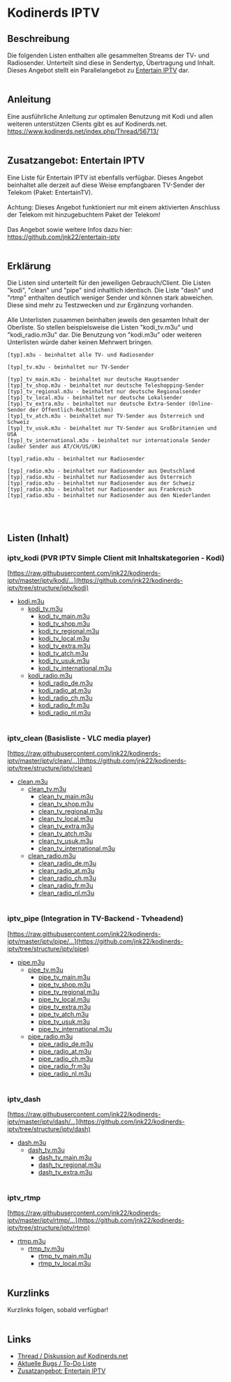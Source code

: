 # Kodinerds IPTV
## Beschreibung
Die folgenden Listen enthalten alle gesammelten Streams der TV- und Radiosender.
Unterteilt sind diese in Sendertyp, Übertragung und Inhalt.
<br>
Dieses Angebot stellt ein Parallelangebot zu [Entertain IPTV](https://github.com/jnk22/entertain-iptv) dar.
<br><br>
## Anleitung
Eine ausführliche Anleitung zur optimalen Benutzung mit Kodi und allen weiteren unterstützen Clients gibt es auf Kodinerds.net.
<br>
https://www.kodinerds.net/index.php/Thread/56713/
<br><br>
## Zusatzangebot: Entertain IPTV
Eine Liste für Entertain IPTV ist ebenfalls verfügbar.
Dieses Angebot beinhaltet alle derzeit auf diese Weise empfangbaren TV-Sender der Telekom (Paket: EntertainTV).
<br><br>
Achtung: Dieses Angebot funktioniert nur mit einem aktivierten Anschluss der Telekom mit hinzugebuchtem Paket der Telekom!
<br><br>
Das Angebot sowie weitere Infos dazu hier: https://github.com/jnk22/entertain-iptv
<br><br>
## Erklärung
Die Listen sind unterteilt für den jeweiligen Gebrauch/Client. Die Listen "kodi", "clean" und "pipe" sind inhaltlich identisch. Die Liste "dash" und "rtmp" enthalten deutlich weniger Sender und können stark abweichen. Diese sind mehr zu Testzwecken und zur Ergänzung vorhanden.
<br><br>
Alle Unterlisten zusammen beinhalten jeweils den gesamten Inhalt der Oberliste. So stellen beispielsweise die Listen "kodi_tv.m3u" und "kodi_radio.m3u" dar. Die Benutzung von "kodi.m3u" oder weiteren Unterlisten würde daher keinen Mehrwert bringen.
```
[typ].m3u - beinhaltet alle TV- und Radiosender

[typ]_tv.m3u - beinhaltet nur TV-Sender

[typ]_tv_main.m3u - beinhaltet nur deutsche Hauptsender
[typ]_tv_shop.m3u - beinhaltet nur deutsche Teleshopping-Sender
[typ]_tv_regional.m3u - beinhaltet nur deutsche Regionalsender
[typ]_tv_local.m3u - beinhaltet nur deutsche Lokalsender
[typ]_tv_extra.m3u - beinhaltet nur deutsche Extra-Sender (Online-Sender der Öffentlich-Rechtlichen)
[typ]_tv_atch.m3u - beinhaltet nur TV-Sender aus Österreich und Schweiz
[typ]_tv_usuk.m3u - beinhaltet nur TV-Sender aus Großbritannien und USA
[typ]_tv_international.m3u - beinhaltet nur internationale Sender (außer Sender aus AT/CH/US/UK)

[typ]_radio.m3u - beinhaltet nur Radiosender

[typ]_radio.m3u - beinhaltet nur Radiosender aus Deutschland
[typ]_radio.m3u - beinhaltet nur Radiosender aus Österreich
[typ]_radio.m3u - beinhaltet nur Radiosender aus der Schweiz
[typ]_radio.m3u - beinhaltet nur Radiosender aus Frankreich
[typ]_radio.m3u - beinhaltet nur Radiosender aus den Niederlanden
```
<br><br>
## Listen (Inhalt)
### iptv_kodi (PVR IPTV Simple Client mit Inhaltskategorien - Kodi)
[https://raw.githubusercontent.com/jnk22/kodinerds-iptv/master/iptv/kodi/...](https://github.com/jnk22/kodinerds-iptv/tree/structure/iptv/kodi)
* [kodi.m3u](https://raw.githubusercontent.com/jnk22/kodinerds-iptv/master/iptv/kodi/kodi.m3u)
  * [kodi_tv.m3u](https://raw.githubusercontent.com/jnk22/kodinerds-iptv/master/iptv/kodi/kodi_tv.m3u)
    * [kodi_tv_main.m3u](https://raw.githubusercontent.com/jnk22/kodinerds-iptv/master/iptv/kodi/kodi_tv_main.m3u)
    * [kodi_tv_shop.m3u](https://raw.githubusercontent.com/jnk22/kodinerds-iptv/master/iptv/kodi/kodi_tv_shop.m3u)
    * [kodi_tv_regional.m3u](https://raw.githubusercontent.com/jnk22/kodinerds-iptv/master/iptv/kodi/kodi_tv_regional.m3u)
    * [kodi_tv_local.m3u](https://raw.githubusercontent.com/jnk22/kodinerds-iptv/master/iptv/kodi/kodi_tv_local.m3u)
    * [kodi_tv_extra.m3u](https://raw.githubusercontent.com/jnk22/kodinerds-iptv/master/iptv/kodi/kodi_tv_extra.m3u)
    * [kodi_tv_atch.m3u](https://raw.githubusercontent.com/jnk22/kodinerds-iptv/master/iptv/kodi/kodi_tv_atch.m3u)
    * [kodi_tv_usuk.m3u](https://raw.githubusercontent.com/jnk22/kodinerds-iptv/master/iptv/kodi/kodi_tv_usuk.m3u)
    * [kodi_tv_international.m3u](https://raw.githubusercontent.com/jnk22/kodinerds-iptv/master/iptv/kodi/kodi_tv_international.m3u)
  * [kodi_radio.m3u](https://raw.githubusercontent.com/jnk22/kodinerds-iptv/master/iptv/kodi/kodi_radio.m3u)
    * [kodi_radio_de.m3u](https://raw.githubusercontent.com/jnk22/kodinerds-iptv/master/iptv/kodi/kodi_radio_de.m3u)
    * [kodi_radio_at.m3u](https://raw.githubusercontent.com/jnk22/kodinerds-iptv/master/iptv/kodi/kodi_radio_at.m3u)
    * [kodi_radio_ch.m3u](https://raw.githubusercontent.com/jnk22/kodinerds-iptv/master/iptv/kodi/kodi_radio_ch.m3u)
    * [kodi_radio_fr.m3u](https://raw.githubusercontent.com/jnk22/kodinerds-iptv/master/iptv/kodi/kodi_radio_fr.m3u)
    * [kodi_radio_nl.m3u](https://raw.githubusercontent.com/jnk22/kodinerds-iptv/master/iptv/kodi/kodi_radio_nl.m3u)
<br><br>
### iptv_clean (Basisliste - VLC media player)
[https://raw.githubusercontent.com/jnk22/kodinerds-iptv/master/iptv/clean/...](https://github.com/jnk22/kodinerds-iptv/tree/structure/iptv/clean)
* [clean.m3u](https://raw.githubusercontent.com/jnk22/kodinerds-iptv/master/iptv/clean/clean.m3u)
  * [clean_tv.m3u](https://raw.githubusercontent.com/jnk22/kodinerds-iptv/master/iptv/clean/clean_tv.m3u)
    * [clean_tv_main.m3u](https://raw.githubusercontent.com/jnk22/kodinerds-iptv/master/iptv/clean/clean_tv_main.m3u)
    * [clean_tv_shop.m3u](https://raw.githubusercontent.com/jnk22/kodinerds-iptv/master/iptv/clean/clean_tv_shop.m3u)
    * [clean_tv_regional.m3u](https://raw.githubusercontent.com/jnk22/kodinerds-iptv/master/iptv/clean/clean_tv_regional.m3u)
    * [clean_tv_local.m3u](https://raw.githubusercontent.com/jnk22/kodinerds-iptv/master/iptv/clean/clean_tv_local.m3u)
    * [clean_tv_extra.m3u](https://raw.githubusercontent.com/jnk22/kodinerds-iptv/master/iptv/clean/clean_tv_extra.m3u)
    * [clean_tv_atch.m3u](https://raw.githubusercontent.com/jnk22/kodinerds-iptv/master/iptv/clean/clean_tv_atch.m3u)
    * [clean_tv_usuk.m3u](https://raw.githubusercontent.com/jnk22/kodinerds-iptv/master/iptv/clean/clean_tv_usuk.m3u)
    * [clean_tv_international.m3u](https://raw.githubusercontent.com/jnk22/kodinerds-iptv/master/iptv/clean/clean_tv_international.m3u)
  * [clean_radio.m3u](https://raw.githubusercontent.com/jnk22/kodinerds-iptv/master/iptv/clean/clean_radio.m3u)
    * [clean_radio_de.m3u](https://raw.githubusercontent.com/jnk22/kodinerds-iptv/master/iptv/clean/clean_radio_de.m3u)
    * [clean_radio_at.m3u](https://raw.githubusercontent.com/jnk22/kodinerds-iptv/master/iptv/clean/clean_radio_at.m3u)
    * [clean_radio_ch.m3u](https://raw.githubusercontent.com/jnk22/kodinerds-iptv/master/iptv/clean/clean_radio_ch.m3u)
    * [clean_radio_fr.m3u](https://raw.githubusercontent.com/jnk22/kodinerds-iptv/master/iptv/clean/clean_radio_fr.m3u)
    * [clean_radio_nl.m3u](https://raw.githubusercontent.com/jnk22/kodinerds-iptv/master/iptv/clean/clean_radio_nl.m3u)
<br><br>
### iptv_pipe (Integration in TV-Backend - Tvheadend)
[https://raw.githubusercontent.com/jnk22/kodinerds-iptv/master/iptv/pipe/...](https://github.com/jnk22/kodinerds-iptv/tree/structure/iptv/pipe)
* [pipe.m3u](https://raw.githubusercontent.com/jnk22/kodinerds-iptv/master/iptv/pipe/pipe.m3u)
  * [pipe_tv.m3u](https://raw.githubusercontent.com/jnk22/kodinerds-iptv/master/iptv/pipe/pipe_tv.m3u)
    * [pipe_tv_main.m3u](https://raw.githubusercontent.com/jnk22/kodinerds-iptv/master/iptv/pipe/pipe_tv_main.m3u)
    * [pipe_tv_shop.m3u](https://raw.githubusercontent.com/jnk22/kodinerds-iptv/master/iptv/pipe/pipe_tv_shop.m3u)
    * [pipe_tv_regional.m3u](https://raw.githubusercontent.com/jnk22/kodinerds-iptv/master/iptv/pipe/pipe_tv_regional.m3u)
    * [pipe_tv_local.m3u](https://raw.githubusercontent.com/jnk22/kodinerds-iptv/master/iptv/pipe/pipe_tv_local.m3u)
    * [pipe_tv_extra.m3u](https://raw.githubusercontent.com/jnk22/kodinerds-iptv/master/iptv/pipe/pipe_tv_extra.m3u)
    * [pipe_tv_atch.m3u](https://raw.githubusercontent.com/jnk22/kodinerds-iptv/master/iptv/pipe/pipe_tv_atch.m3u)
    * [pipe_tv_usuk.m3u](https://raw.githubusercontent.com/jnk22/kodinerds-iptv/master/iptv/pipe/pipe_tv_usuk.m3u)
    * [pipe_tv_international.m3u](https://raw.githubusercontent.com/jnk22/kodinerds-iptv/master/iptv/pipe/pipe_tv_international.m3u)
  * [pipe_radio.m3u](https://raw.githubusercontent.com/jnk22/kodinerds-iptv/master/iptv/pipe/pipe_radio.m3u)
    * [pipe_radio_de.m3u](https://raw.githubusercontent.com/jnk22/kodinerds-iptv/master/iptv/pipe/pipe_radio_de.m3u)
    * [pipe_radio_at.m3u](https://raw.githubusercontent.com/jnk22/kodinerds-iptv/master/iptv/pipe/pipe_radio_at.m3u)
    * [pipe_radio_ch.m3u](https://raw.githubusercontent.com/jnk22/kodinerds-iptv/master/iptv/pipe/pipe_radio_ch.m3u)
    * [pipe_radio_fr.m3u](https://raw.githubusercontent.com/jnk22/kodinerds-iptv/master/iptv/pipe/pipe_radio_fr.m3u)
    * [pipe_radio_nl.m3u](https://raw.githubusercontent.com/jnk22/kodinerds-iptv/master/iptv/pipe/pipe_radio_nl.m3u)
<br><br>
### iptv_dash
[https://raw.githubusercontent.com/jnk22/kodinerds-iptv/master/iptv/dash/...](https://github.com/jnk22/kodinerds-iptv/tree/structure/iptv/dash)
* [dash.m3u](https://raw.githubusercontent.com/jnk22/kodinerds-iptv/master/iptv/dash/dash.m3u)
  * [dash_tv.m3u](https://raw.githubusercontent.com/jnk22/kodinerds-iptv/master/iptv/dash/dash_tv.m3u)
    * [dash_tv_main.m3u](https://raw.githubusercontent.com/jnk22/kodinerds-iptv/master/iptv/dash/dash_tv_main.m3u)
    * [dash_tv_regional.m3u](https://raw.githubusercontent.com/jnk22/kodinerds-iptv/master/iptv/dash/dash_tv_regional.m3u)
    * [dash_tv_extra.m3u](https://raw.githubusercontent.com/jnk22/kodinerds-iptv/master/iptv/dash/dash_tv_extra.m3u)
<br><br>
### iptv_rtmp
[https://raw.githubusercontent.com/jnk22/kodinerds-iptv/master/iptv/rtmp/...](https://github.com/jnk22/kodinerds-iptv/tree/structure/iptv/rtmp)
* [rtmp.m3u](https://raw.githubusercontent.com/jnk22/kodinerds-iptv/master/iptv/rtmp/rtmp.m3u)
  * [rtmp_tv.m3u](https://raw.githubusercontent.com/jnk22/kodinerds-iptv/master/iptv/rtmp/rtmp_tv.m3u)
    * [rtmp_tv_main.m3u](https://raw.githubusercontent.com/jnk22/kodinerds-iptv/master/iptv/rtmp/rtmp_tv_main.m3u)
    * [rtmp_tv_local.m3u](https://raw.githubusercontent.com/jnk22/kodinerds-iptv/master/iptv/rtmp/rtmp_tv_local.m3u)
<br><br>
## Kurzlinks
Kurzlinks folgen, sobald verfügbar!
<br><br>
## Links
* [Thread / Diskussion auf Kodinerds.net](https://www.kodinerds.net/index.php/Thread/56713/)
* [Aktuelle Bugs / To-Do Liste](https://github.com/jnk22/kodinerds-iptv/issues)
* [Zusatzangebot: Entertain IPTV](https://github.com/jnk22/entertain-iptv)
